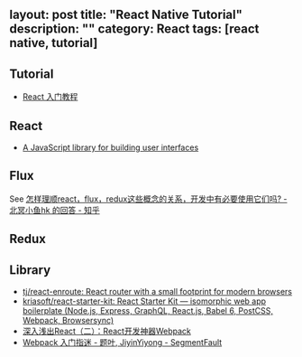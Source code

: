 layout: post
title: "React Native Tutorial"
description: ""
category: React
tags: [react native, tutorial]
---

## Tutorial

- [React 入门教程](https://hulufei.gitbooks.io/react-tutorial/content/)

## React

- [A JavaScript library for building user interfaces](https://facebook.github.io/react/)

## Flux

See [怎样理顺react，flux，redux这些概念的关系，开发中有必要使用它们吗? - 北冥小鱼hk 的回答 - 知乎](https://www.zhihu.com/question/47686258/answer/107209140)

## Redux

## Library

- [tj/react-enroute: React router with a small footprint for modern browsers](https://github.com/tj/react-enroute)
- [kriasoft/react-starter-kit: React Starter Kit — isomorphic web app boilerplate (Node.js, Express, GraphQL, React.js, Babel 6, PostCSS, Webpack, Browsersync)](https://github.com/kriasoft/react-starter-kit)
- [深入浅出React（二）：React开发神器Webpack](http://www.infoq.com/cn/articles/react-and-webpack)
- [Webpack 入门指迷 - 题叶, JiyinYiyong - SegmentFault](https://segmentfault.com/a/1190000002551952)